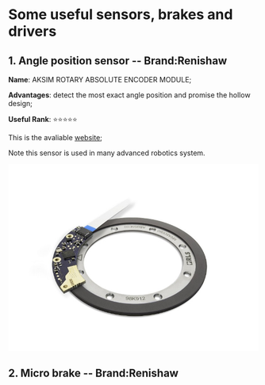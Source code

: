 # Some useful sensors, brakes and drivers

## 1. Angle position sensor -- Brand:Renishaw 

**Name**: AKSIM ROTARY ABSOLUTE ENCODER MODULE; 

**Advantages**: detect the most exact  angle position and promise the hollow design; 

**Useful Rank**: :star::star::star::star::star:

This is the avaliable [website](https://www.rls.si/cn_en/products/rotary-magnetic-encoders/absolute-encoders/aksim-rotary-absolute-encoder-module?___from_store=cn "Renshaw absolute angle sensor"); 

Note this sensor is used in many advanced robotics system.

![Alt text](https://raw.githubusercontent.com/markwu9494/WhatIHaveLearnedToday/master/Figure/aksim____1.jpeg)

## 2. Micro brake -- Brand:Renishaw 
